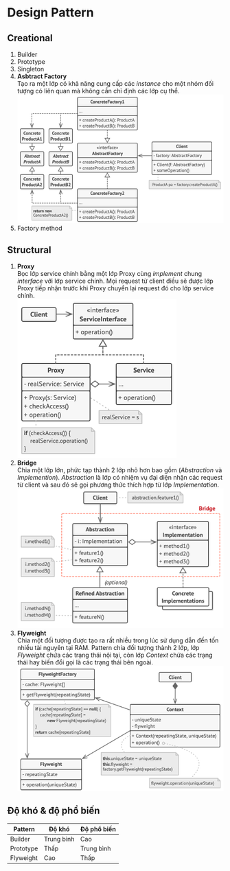 # Design Pattern

## Creational
1. Builder
2. Prototype
3. Singleton
4. **Asbtract Factory**\
  Tạo ra một lớp có khả năng cung cấp các *instance* cho một nhóm đối tượng có liên quan mà không cần chỉ định các lớp cụ thể.\
![Abstract-Factory-Diagram](/assets/diagrams/abstract-factory-diagram.png "Abstract Factory Class Diagram")
6. Factory method

## Structural
1. **Proxy**\
  Bọc lớp service chính bằng một lớp Proxy cùng *implement* chung *interface* với lớp service chính. Mọi request từ client điều sẽ được lớp Proxy tiếp nhận trước khi Proxy chuyển lại request đó cho lớp service chính.\
![Proxy-Diagram](/assets/diagrams/proxy-diagram.png "Proxy Class Diagram")
2. **Bridge**\
  Chia một lớp lớn, phức tạp thành 2 lớp nhỏ hơn bao gồm (*Abstraction* và *Implemention*). *Abstraction* là lớp có nhiệm vụ đại diện nhận các request từ client và sau đó sẽ gọi phương thức thích hợp từ lớp *Implementation*.\
![Bridge-Diagram](/assets/diagrams/bridge-diagram.png "Bridge Class Diagram")
3. **Flyweight**\
  Chia một đối tượng được tạo ra rất nhiều trong lúc sử dụng dẫn đến tốn nhiều tài nguyên tại RAM. Pattern chia đối tượng thành 2 lớp, lớp *Flyweight* chứa các trạng thái nội tại, còn lớp *Context* chứa các trạng thái hay biến đổi gọi là các trạng thái bên ngoài.\
![Flyweight-Diagram](/assets/diagrams/flyweight-diagram.png "Flyweight Class Diagram")  

## Độ khó & độ phổ biến
|Pattern|Độ khó|Độ phổ biến|
|-------|------|-----------|
|Builder|Trung bình|Cao|
|Prototype|Thấp|Trung bình|
|Flyweight|Cao|Thấp|
